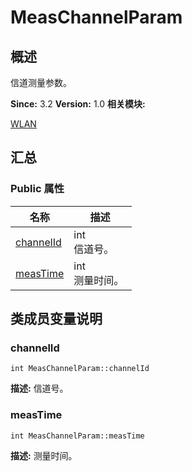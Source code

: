 # MeasChannelParam


## 概述

信道测量参数。

**Since:**
3.2
**Version:**
1.0
**相关模块:**

[WLAN](_w_l_a_n.md)


## 汇总


### Public 属性

  | 名称 | 描述 | 
| -------- | -------- |
| [channelId](#channelid) | int<br/>信道号。&nbsp; | 
| [measTime](#meastime) | int<br/>测量时间。&nbsp; | 


## 类成员变量说明


### channelId

  
```
int MeasChannelParam::channelId
```
**描述:**
信道号。


### measTime

  
```
int MeasChannelParam::measTime
```
**描述:**
测量时间。
